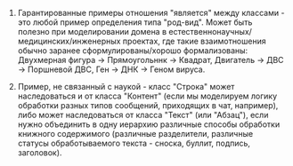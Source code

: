 1. Гарантированные примеры отношения "является" между классами - это любой пример определения типа "род-вид". Может быть полезно при моделировании домена в естественнонаучных/медицинских/инженерных проектах,
  где такие взаимотношения обычно заранее сформулированы/хорошо формализованы: Двухмерная фигура -> Прямоугольннк -> Квадрат, Двигатель -> ДВС -> Поршневой ДВС, Ген -> ДНК -> Геном вируса.

2. Пример, не связанный с наукой - класс "Строка" может наследоваться и от класса "Контент" (если мы моделируем логику обработки разных типов сообщений, приходящих в чат, например), либо может наследоваться от класса "Текст"
(или "Абзац"), если нужно объединить в одну иерархию различные способы обработки книжного содержимого (различные разделители, различные статусы обработываемого текста - сноска, буллит, подпись, заголовок).
